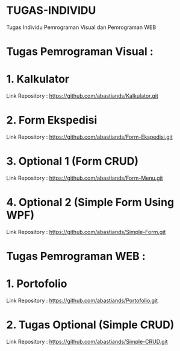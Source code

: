 # TUGAS-INDIVIDU
Tugas Individu Pemrograman Visual dan Pemrograman WEB

# Tugas Pemrograman Visual :

# 1. Kalkulator

Link Repository : https://github.com/abastiands/Kalkulator.git

# 2. Form Ekspedisi

Link Repository : https://github.com/abastiands/Form-Ekspedisi.git

# 3. Optional 1 (Form CRUD)

Link Repository : https://github.com/abastiands/Form-Menu.git

# 4. Optional 2 (Simple Form Using WPF)

Link Repository : https://github.com/abastiands/Simple-Form.git

# Tugas Pemrograman WEB :

# 1. Portofolio

Link Repository : https://github.com/abastiands/Portofolio.git

# 2. Tugas Optional (Simple CRUD)

Link Repository : https://github.com/abastiands/Simple-CRUD.git
